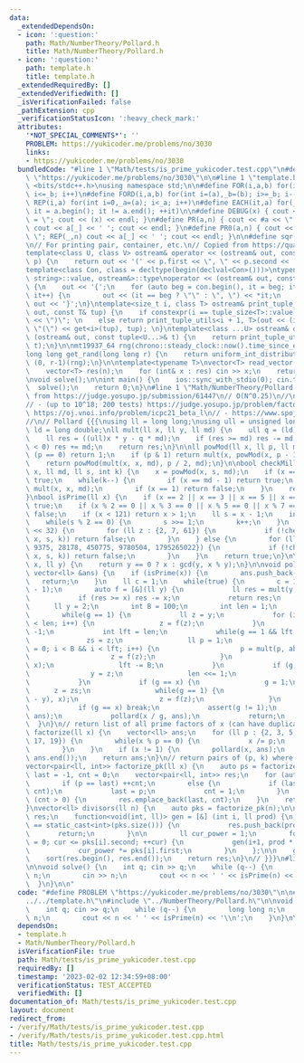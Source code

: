 ```yaml
---
data:
  _extendedDependsOn:
  - icon: ':question:'
    path: Math/NumberTheory/Pollard.h
    title: Math/NumberTheory/Pollard.h
  - icon: ':question:'
    path: template.h
    title: template.h
  _extendedRequiredBy: []
  _extendedVerifiedWith: []
  _isVerificationFailed: false
  _pathExtension: cpp
  _verificationStatusIcon: ':heavy_check_mark:'
  attributes:
    '*NOT_SPECIAL_COMMENTS*': ''
    PROBLEM: https://yukicoder.me/problems/no/3030
    links:
    - https://yukicoder.me/problems/no/3030
  bundledCode: "#line 1 \"Math/tests/is_prime_yukicoder.test.cpp\"\n#define PROBLEM\
    \ \"https://yukicoder.me/problems/no/3030\"\n\n#line 1 \"template.h\"\n#include\
    \ <bits/stdc++.h>\nusing namespace std;\n\n#define FOR(i,a,b) for(int i=(a),_b=(b);\
    \ i<=_b; i++)\n#define FORD(i,a,b) for(int i=(a),_b=(b); i>=_b; i--)\n#define\
    \ REP(i,a) for(int i=0,_a=(a); i<_a; i++)\n#define EACH(it,a) for(__typeof(a.begin())\
    \ it = a.begin(); it != a.end(); ++it)\n\n#define DEBUG(x) { cout << #x << \"\
    \ = \"; cout << (x) << endl; }\n#define PR(a,n) { cout << #a << \" = \"; FOR(_,1,n)\
    \ cout << a[_] << ' '; cout << endl; }\n#define PR0(a,n) { cout << #a << \" =\
    \ \"; REP(_,n) cout << a[_] << ' '; cout << endl; }\n\n#define sqr(x) ((x) * (x))\n\
    \n// For printing pair, container, etc.\n// Copied from https://quangloc99.github.io/2021/07/30/my-CP-debugging-template.html\n\
    template<class U, class V> ostream& operator << (ostream& out, const pair<U, V>&\
    \ p) {\n    return out << '(' << p.first << \", \" << p.second << ')';\n}\n\n\
    template<class Con, class = decltype(begin(declval<Con>()))>\ntypename enable_if<!is_same<Con,\
    \ string>::value, ostream&>::type\noperator << (ostream& out, const Con& con)\
    \ {\n    out << '{';\n    for (auto beg = con.begin(), it = beg; it != con.end();\
    \ it++) {\n        out << (it == beg ? \"\" : \", \") << *it;\n    }\n    return\
    \ out << '}';\n}\ntemplate<size_t i, class T> ostream& print_tuple_utils(ostream&\
    \ out, const T& tup) {\n    if constexpr(i == tuple_size<T>::value) return out\
    \ << \")\"; \n    else return print_tuple_utils<i + 1, T>(out << (i ? \", \" :\
    \ \"(\") << get<i>(tup), tup); \n}\ntemplate<class ...U> ostream& operator <<\
    \ (ostream& out, const tuple<U...>& t) {\n    return print_tuple_utils<0, tuple<U...>>(out,\
    \ t);\n}\n\nmt19937_64 rng(chrono::steady_clock::now().time_since_epoch().count());\n\
    long long get_rand(long long r) {\n    return uniform_int_distribution<long long>\
    \ (0, r-1)(rng);\n}\n\ntemplate<typename T>\nvector<T> read_vector(int n) {\n\
    \    vector<T> res(n);\n    for (int& x : res) cin >> x;\n    return res;\n}\n\
    \nvoid solve();\n\nint main() {\n    ios::sync_with_stdio(0); cin.tie(0);\n  \
    \  solve();\n    return 0;\n}\n#line 1 \"Math/NumberTheory/Pollard.h\"\n// Copied\
    \ from https://judge.yosupo.jp/submission/61447\n// O(N^0.25)\n//\n// Tested:\n\
    // - (up to 10^18; 200 tests) https://judge.yosupo.jp/problem/factorize\n// -\
    \ https://oj.vnoi.info/problem/icpc21_beta_l\n// - https://www.spoj.com/problems/FACT0/\n\
    //\n// Pollard {{{\nusing ll = long long;\nusing ull = unsigned long long;\nusing\
    \ ld = long double;\nll mult(ll x, ll y, ll md) {\n    ull q = (ld)x * y / md;\n\
    \    ll res = ((ull)x * y - q * md);\n    if (res >= md) res -= md;\n    if (res\
    \ < 0) res += md;\n    return res;\n}\n\nll powMod(ll x, ll p, ll md) {\n    if\
    \ (p == 0) return 1;\n    if (p & 1) return mult(x, powMod(x, p - 1, md), md);\n\
    \    return powMod(mult(x, x, md), p / 2, md);\n}\n\nbool checkMillerRabin(ll\
    \ x, ll md, ll s, int k) {\n    x = powMod(x, s, md);\n    if (x == 1) return\
    \ true;\n    while(k--) {\n        if (x == md - 1) return true;\n        x =\
    \ mult(x, x, md);\n        if (x == 1) return false;\n    }\n    return false;\n\
    }\nbool isPrime(ll x) {\n    if (x == 2 || x == 3 || x == 5 || x == 7) return\
    \ true;\n    if (x % 2 == 0 || x % 3 == 0 || x % 5 == 0 || x % 7 == 0) return\
    \ false;\n    if (x < 121) return x > 1;\n    ll s = x - 1;\n    int k = 0;\n\
    \    while(s % 2 == 0) {\n        s >>= 1;\n        k++;\n    }\n    if (x < 1LL\
    \ << 32) {\n        for (ll z : {2, 7, 61}) {\n            if (!checkMillerRabin(z,\
    \ x, s, k)) return false;\n        }\n    } else {\n        for (ll z : {2, 325,\
    \ 9375, 28178, 450775, 9780504, 1795265022}) {\n            if (!checkMillerRabin(z,\
    \ x, s, k)) return false;\n        }\n    }\n    return true;\n}\n\nll gcd(ll\
    \ x, ll y) {\n    return y == 0 ? x : gcd(y, x % y);\n}\n\nvoid pollard(ll x,\
    \ vector<ll> &ans) {\n    if (isPrime(x)) {\n        ans.push_back(x);\n     \
    \   return;\n    }\n    ll c = 1;\n    while(true) {\n        c = 1 + get_rand(x\
    \ - 1);\n        auto f = [&](ll y) {\n            ll res = mult(y, y, x) + c;\n\
    \            if (res >= x) res -= x;\n            return res;\n        };\n  \
    \      ll y = 2;\n        int B = 100;\n        int len = 1;\n        ll g = 1;\n\
    \        while(g == 1) {\n            ll z = y;\n            for (int i = 0; i\
    \ < len; i++) {\n                z = f(z);\n            }\n            ll zs =\
    \ -1;\n            int lft = len;\n            while(g == 1 && lft > 0) {\n  \
    \              zs = z;\n                ll p = 1;\n                for (int i\
    \ = 0; i < B && i < lft; i++) {\n                    p = mult(p, abs(z - y), x);\n\
    \                    z = f(z);\n                }\n                g = gcd(p,\
    \ x);\n                lft -= B;\n            }\n            if (g == 1) {\n \
    \               y = z;\n                len <<= 1;\n                continue;\n\
    \            }\n            if (g == x) {\n                g = 1;\n          \
    \      z = zs;\n                while(g == 1) {\n                    g = gcd(abs(z\
    \ - y), x);\n                    z = f(z);\n                }\n            }\n\
    \            if (g == x) break;\n            assert(g != 1);\n            pollard(g,\
    \ ans);\n            pollard(x / g, ans);\n            return;\n        }\n  \
    \  }\n}\n// return list of all prime factors of x (can have duplicates)\nvector<ll>\
    \ factorize(ll x) {\n    vector<ll> ans;\n    for (ll p : {2, 3, 5, 7, 11, 13,\
    \ 17, 19}) {\n        while(x % p == 0) {\n            x /= p;\n            ans.push_back(p);\n\
    \        }\n    }\n    if (x != 1) {\n        pollard(x, ans);\n    }\n    sort(ans.begin(),\
    \ ans.end());\n    return ans;\n}\n// return pairs of (p, k) where x = product(p^k)\n\
    vector<pair<ll, int>> factorize_pk(ll x) {\n    auto ps = factorize(x);\n    ll\
    \ last = -1, cnt = 0;\n    vector<pair<ll, int>> res;\n    for (auto p : ps) {\n\
    \        if (p == last) ++cnt;\n        else {\n            if (last > 0) res.emplace_back(last,\
    \ cnt);\n            last = p;\n            cnt = 1;\n        }\n    }\n    if\
    \ (cnt > 0) {\n        res.emplace_back(last, cnt);\n    }\n    return res;\n\
    }\nvector<ll> divisors(ll n) {\n    auto pks = factorize_pk(n);\n\n    vector<ll>\
    \ res;\n    function<void(int, ll)> gen = [&] (int i, ll prod) {\n        if (i\
    \ == static_cast<int>(pks.size())) {\n            res.push_back(prod);\n     \
    \       return;\n        }\n\n        ll cur_power = 1;\n        for (int cur\
    \ = 0; cur <= pks[i].second; ++cur) {\n            gen(i+1, prod * cur_power);\n\
    \            cur_power *= pks[i].first;\n        }\n    };\n\n    gen(0, 1LL);\n\
    \    sort(res.begin(), res.end());\n    return res;\n}\n// }}}\n#line 5 \"Math/tests/is_prime_yukicoder.test.cpp\"\
    \n\nvoid solve() {\n    int q; cin >> q;\n    while (q--) {\n        long long\
    \ n;\n        cin >> n;\n        cout << n << ' ' << isPrime(n) << '\\n';\n  \
    \  }\n}\n\n"
  code: "#define PROBLEM \"https://yukicoder.me/problems/no/3030\"\n\n#include \"\
    ../../template.h\"\n#include \"../NumberTheory/Pollard.h\"\n\nvoid solve() {\n\
    \    int q; cin >> q;\n    while (q--) {\n        long long n;\n        cin >>\
    \ n;\n        cout << n << ' ' << isPrime(n) << '\\n';\n    }\n}\n\n"
  dependsOn:
  - template.h
  - Math/NumberTheory/Pollard.h
  isVerificationFile: true
  path: Math/tests/is_prime_yukicoder.test.cpp
  requiredBy: []
  timestamp: '2023-02-02 12:34:59+08:00'
  verificationStatus: TEST_ACCEPTED
  verifiedWith: []
documentation_of: Math/tests/is_prime_yukicoder.test.cpp
layout: document
redirect_from:
- /verify/Math/tests/is_prime_yukicoder.test.cpp
- /verify/Math/tests/is_prime_yukicoder.test.cpp.html
title: Math/tests/is_prime_yukicoder.test.cpp
---
```

